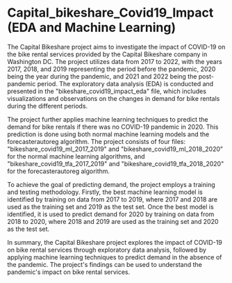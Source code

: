 # Capital_bikeshare_Covid19_Impact (EDA and Machine Learning)

The Capital Bikeshare project aims to investigate the impact of COVID-19 on the bike rental services provided by the Capital Bikeshare company in Washington DC. The project utilizes data from 2017 to 2022, with the years 2017, 2018, and 2019 representing the period before the pandemic, 2020 being the year during the pandemic, and 2021 and 2022 being the post-pandemic period. The exploratory data analysis (EDA) is conducted and presented in the "bikeshare_covid19_impact_eda" file, which includes visualizations and observations on the changes in demand for bike rentals during the different periods.

The project further applies machine learning techniques to predict the demand for bike rentals if there was no COVID-19 pandemic in 2020. This prediction is done using both normal machine learning models and the forecasterautoreg algorithm. The project consists of four files: "bikeshare_covid19_ml_2017_2019" and "bikeshare_covid19_ml_2018_2020" for the normal machine learning algorithms, and "bikeshare_covid19_tfa_2017_2019" and "bikeshare_covid19_tfa_2018_2020" for the forecasterautoreg algorithm.

To achieve the goal of predicting demand, the project employs a training and testing methodology. Firstly, the best machine learning model is identified by training on data from 2017 to 2019, where 2017 and 2018 are used as the training set and 2019 as the test set. Once the best model is identified, it is used to predict demand for 2020 by training on data from 2018 to 2020, where 2018 and 2019 are used as the training set and 2020 as the test set.

In summary, the Capital Bikeshare project explores the impact of COVID-19 on bike rental services through exploratory data analysis, followed by applying machine learning techniques to predict demand in the absence of the pandemic. The project's findings can be used to understand the pandemic's impact on bike rental services.
